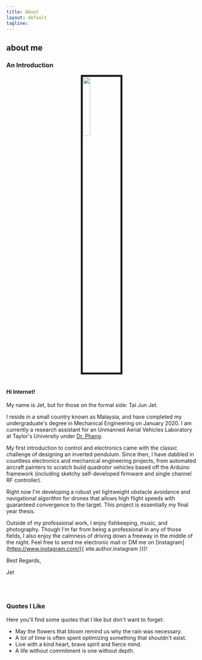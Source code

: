 ```yaml
---
title: About
layout: default
tagline:
---
```


<div>
  <h2 class="page-header-brief">about me</h2>
  <div class="line-sep"></div>
</div>

### An Introduction

<img src="{{ site.BASE_PATH }}/assets/img/myface.jpg" width="20%" style="display:block;margin:0 auto;border-style:solid;border-width: 5px">
<br>

#### Hi Internet!

My name is Jet, but for those on the formal side: Tai Jun Jet.

I reside in a small country known as Malaysia, and have completed my undergraduate's degree in Mechanical Engineering on January 2020. I am currently a research assistant for an Unmanned Aerial Vehicles Laboratory at Taylor's University under [Dr. Phang](http://phangsweeking.com/).


My first introduction to control and electronics came with the classic challenge of designing an inverted pendulum. Since then, I have dabbled in countless electronics and mechanical engineering projects, from automated aircraft painters to scratch build quadrotor vehicles based off the Arduino framework (including sketchy self-developed firmware and single channel RF controller).


Right now I'm developing a robust yet lightweight obstacle avoidance and navigational algorithm for drones that allows high flight speeds with guaranteed convergence to the target. This project is essentially my final year thesis.


Outside of my professional work, I enjoy fishkeeping, music, and photography. Though I'm far from being a professional in any of those fields, I also enjoy the calmness of driving down a freeway in the middle of the night. Feel free to send me electronic mail or DM me on [Instagram](https://www.instagram.com/{{ site.author.instagram }})!

Best Regards,

Jet


<br><br>
### Quotes I Like

Here you'll find some quotes that I like but don't want to forget: 
- May the flowers that bloom remind us why the rain was necessary.
- A lot of time is often spent optimizing something that shouldn't exist.
- Live with a kind heart, brave spirit and fierce mind.
- A life without commitment is one without depth.



